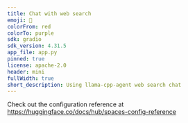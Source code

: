 ```yaml
---
title: Chat with web search
emoji: 🗿
colorFrom: red
colorTo: purple
sdk: gradio
sdk_version: 4.31.5
app_file: app.py
pinned: true
license: apache-2.0
header: mini
fullWidth: true
short_description: Using llama-cpp-agent web search chat
---
```


Check out the configuration reference at https://huggingface.co/docs/hub/spaces-config-reference